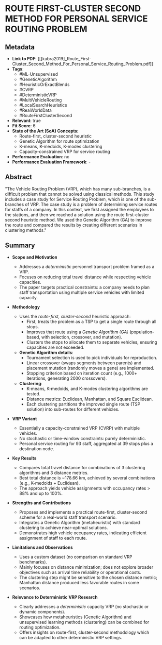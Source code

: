 # ROUTE FIRST-CLUSTER SECOND METHOD FOR PERSONAL SERVICE ROUTING PROBLEM

## Metadata
- **Link to PDF**: [[[kubra2019]_Route_First-Cluster_Second_Method_For_Personal_Service_Routing_Problem.pdf]]
- **Tags**:
  - #ML-Unsupervised
  - #GeneticAlgorithm
  - #HeuristicOrExactBlends
  - #CVRP
  - #DeterministicVRP
  - #MultiVehicleRouting
  - #LocalSearchHeuristics
  - #RealWorldData
  - #RouteFirstClusterSecond
- **Relevant**: true  
- **Fit Score**: 6  
- **State of the Art (SoA) Concepts**:
  - Route-first, cluster-second heuristic  
  - Genetic Algorithm for route optimization  
  - K-means, K-medoids, K-modes clustering  
  - Capacity-constrained VRP for service routing  
- **Performance Evaluation**: no  
- **Performance Evaluation Framework**: -

## Abstract
"The Vehicle Routing Problem (VRP), which has many sub-branches, is a difficult problem that cannot be solved using classical methods. This study includes a case study for Service Routing Problem, which is one of the sub-branches of VRP. The case study is a problem of determining service routes for staffs of a company. In this context, we first assigned the employees to the stations, and then we reached a solution using the route first-cluster second heuristic method. We used the Genetic Algorithm (GA) to improve the route and compared the results by creating different scenarios in clustering methods."

## Summary
- **Scope and Motivation**  
  - Addresses a *deterministic* personnel transport problem framed as a VRP.  
  - Focuses on reducing total travel distance while respecting vehicle capacities.  
  - The paper targets practical constraints: a company needs to plan staff transportation using multiple service vehicles with limited capacity.

- **Methodology**  
  - Uses the *route-first, cluster-second* heuristic approach:
    - First, treats the problem as a TSP to get a single route through all stops.
    - Improves that route using a *Genetic Algorithm (GA)* (population-based, with selection, crossover, and mutation).
    - Clusters the stops to allocate them to separate vehicles, ensuring capacities are not exceeded.
  - **Genetic Algorithm details**:
    - Tournament selection is used to pick individuals for reproduction.
    - Linear crossover (swaps segments between parents) and placement mutation (randomly moves a gene) are implemented.
    - Stopping criterion based on iteration count (e.g., 1000+ iterations, generating 2000 crossovers).
  - **Clustering**:
    - K-means, K-medoids, and K-modes clustering algorithms are tested.
    - Distance metrics: Euclidean, Manhattan, and Square Euclidean.
    - Each clustering partitions the improved single route (TSP solution) into sub-routes for different vehicles.

- **VRP Variant**  
  - Essentially a capacity-constrained VRP (CVRP) with multiple vehicles.
  - No stochastic or time-window constraints: purely deterministic.
  - Personal service routing for 93 staff, aggregated at 39 stops plus a destination node.

- **Key Results**  
  - Compares total travel distance for combinations of 3 clustering algorithms and 3 distance metrics.
  - Best total distance is ~178.66 km, achieved by several combinations (e.g., K-medoids + Euclidean).
  - The approach yields vehicle assignments with occupancy rates > 88% and up to 100%.

- **Strengths and Contributions**  
  - Proposes and implements a practical route-first, cluster-second scheme for a real-world staff transport scenario.
  - Integrates a Genetic Algorithm (metaheuristic) with standard clustering to achieve near-optimal solutions.
  - Demonstrates high vehicle occupancy rates, indicating efficient assignment of staff to each route.

- **Limitations and Observations**  
  - Uses a custom dataset (no comparison on standard VRP benchmarks).
  - Mainly focuses on distance minimization; does not explore broader objectives such as arrival time reliability or operational costs.
  - The clustering step might be sensitive to the chosen distance metric; Manhattan distance produced less favorable routes in some scenarios.

- **Relevance to Deterministic VRP Research**  
  - Clearly addresses a *deterministic* capacity VRP (no stochastic or dynamic components).
  - Showcases how metaheuristics (Genetic Algorithm) and unsupervised learning methods (clustering) can be combined for routing optimization.
  - Offers insights on route-first, cluster-second methodology which can be adapted to other deterministic VRP settings.